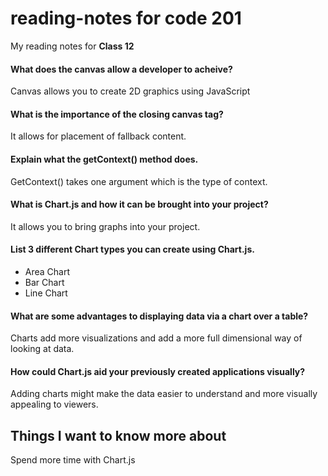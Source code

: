 # reading-notes for code 201
My reading notes for **Class 12**

#### What does the canvas allow a developer to acheive?

Canvas allows you to create 2D graphics using JavaScript

#### What is the importance of the closing canvas tag?

It allows for placement of fallback content.

#### Explain what the getContext() method does.

GetContext() takes one argument which is the type of context.

#### What is Chart.js and how it can be brought into your project?

It allows you to bring graphs into your project.

#### List 3 different Chart types you can create using Chart.js.

* Area Chart
* Bar Chart
* Line Chart

#### What are some advantages to displaying data via a chart over a table?

Charts add more visualizations and add a more full dimensional way of looking at data.

#### How could Chart.js aid your previously created applications visually?

Adding charts might make the data easier to understand and more visually appealing to viewers.

## Things I want to know more about

Spend more time with Chart.js
